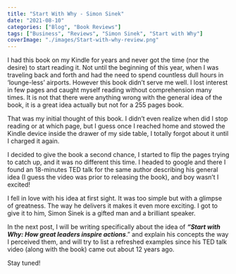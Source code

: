 ```yaml
---
title: "Start With Why - Simon Sinek"
date: "2021-08-10"
categories: ["Blog", "Book Reviews"]
tags: ["Business", "Reviews", "Simon Sinek", "Start with Why"]
coverImage: "./images/Start-with-why-review.png"
---
```


I had this book on my Kindle for years and never got the time (nor the desire) to start reading it. Not until the beginning of this year, when I was traveling back and forth and had the need to spend countless dull hours in ‘lounge-less’ airports. However this book didn’t serve me well. I lost interest in few pages and caught myself reading without comprehension many times. It is not that there were anything wrong with the general idea of the book, it is a great idea actually but not for a 255 pages book.

That was my initial thought of this book. I didn’t even realize when did I stop reading or at which page, but I guess once I reached home and stowed the Kindle device inside the drawer of my side table, I totally forgot about it until I charged it again.

I decided to give the book a second chance, I started to flip the pages trying to catch up, and it was no different this time. I headed to google and there I found an 18-minutes TED talk for the same author describing his general idea (I guess the video was prior to releasing the book), and boy wasn’t I excited!

I fell in love with his idea at first sight. It was too simple but with a glimpse of greatness. The way he delivers it makes it even more exciting. I got to give it to him, Simon Sinek is a gifted man and a brilliant speaker.

In the next post, I will be writing specifically about the idea of **_“Start with Why: How great leaders inspire actions_**.” and explain his concepts the way I perceived them, and will try to list a refreshed examples since his TED talk video (along with the book) came out about 12 years ago.

Stay tuned!

